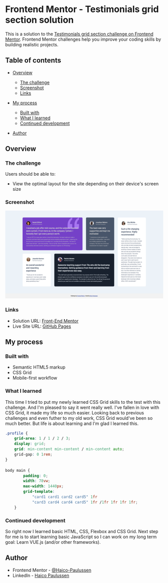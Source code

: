 # Frontend Mentor - Testimonials grid section solution

This is a solution to the [Testimonials grid section challenge on Frontend Mentor](https://www.frontendmentor.io/challenges/testimonials-grid-section-Nnw6J7Un7). Frontend Mentor challenges help you improve your coding skills by building realistic projects. 

## Table of contents

- [Overview](#overview)
  - [The challenge](#the-challenge)
  - [Screenshot](#screenshot)
  - [Links](#links)
- [My process](#my-process)
  - [Built with](#built-with)
  - [What I learned](#what-i-learned)
  - [Continued development](#continued-development)

- [Author](#author)

## Overview

### The challenge

Users should be able to:

- View the optimal layout for the site depending on their device's screen size

### Screenshot

![](./screenshot.png)

### Links

- Solution URL: [Front-End Mentor](https://www.frontendmentor.io/solutions/mobile-first-css-grid-KNA27N78q)
- Live Site URL: [GitHub Pages](https://haico-paulussen.github.io/testimonials-CSS-Grid/)

## My process

### Built with

- Semantic HTML5 markup
- CSS Grid
- Mobile-first workflow

### What I learned

This time I tried to put my newly learned CSS Grid skills to the test with this challenge. And I'm pleased to say it went really well. I've fallen in love with CSS Grid, it made my life so much easier. Looking back to previous challenges and even futher to my old work, CSS Grid would've been so much better. But life is about learning and I'm glad I learned this.

```css
.profile {
    grid-area: 1 / 1 / 2 / 3;
    display: grid;
    grid: min-content min-content / min-content auto;
    grid-gap: 0 1rem;
}

body main {
        padding: 0;
        width: 78vw;
        max-width: 1440px;
        grid-template:
            "card1 card1 card2 card5" 1fr 
            "card3 card4 card4 card5" 1fr /1fr 1fr 1fr 1fr;
    }
```

### Continued development

So right now I learned basic HTML, CSS, Flexbox and CSS Grid. Next step for me is to start learning basic JavaScript so I can work on my long term goal: Learn VUE.js (and/or other frameworks).

## Author

- Frontend Mentor - [@Haico-Paulussen](https://www.frontendmentor.io/profile/Haico-Paulussen)
- LinkedIn - [Haico Paulussen](https://www.linkedin.com/in/haico-paulussen-160281158/)
